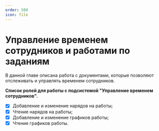 ```yaml
---
order: 500
icon: file
---
```


# Управление временем сотрудников и работами по заданиям

В данной главе описана работа с документами, которые позволяют отслеживать и управлять временем сотрудников.


**Список ролей для работы с подсистемой "Управление временем сотрудников".**
* [x] Добавление и изменение нарядов на работы;
* [x] Чтение нарядов на работы;
* [x] Добавление и изменение графиков работы;
* [x] Чтение графиков работы.